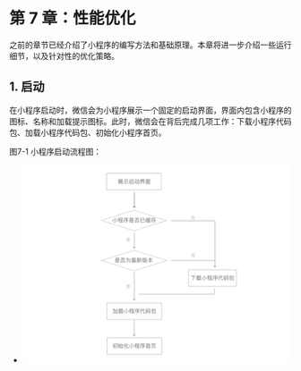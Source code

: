 # 第 7 章：性能优化

之前的章节已经介绍了小程序的编写方法和基础原理。本章将进一步介绍一些运行细节，以及针对性的优化策略。

## 1. 启动

在小程序启动时，微信会为小程序展示一个固定的启动界面，界面内包含小程序的图标、名称和加载提示图标。此时，微信会在背后完成几项工作：下载小程序代码包、加载小程序代码包、初始化小程序首页。

图7-1 小程序启动流程图：

* ![图7-1 小程序启动流程图](./images/7/1.png)

